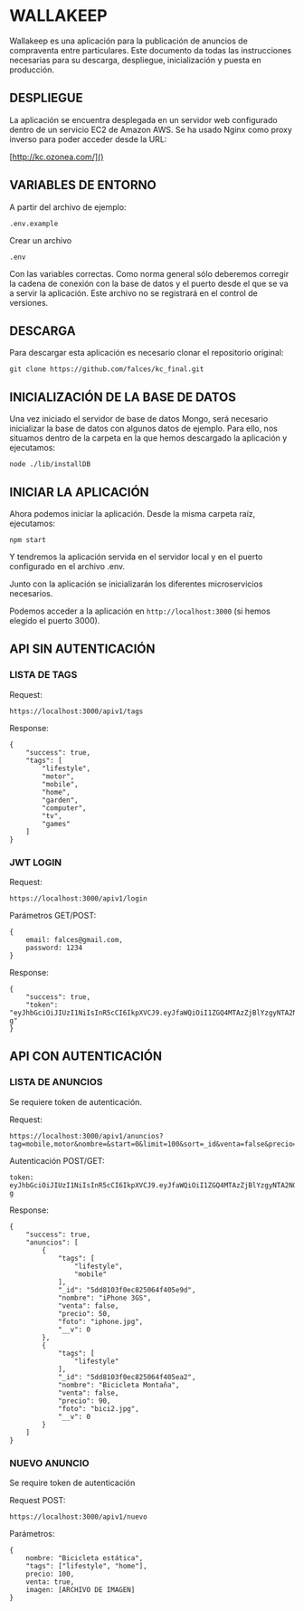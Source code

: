 # WALLAKEEP
Wallakeep es una aplicación para la publicación de anuncios de compraventa entre particulares. Este documento da todas las instrucciones necesarias para su descarga, despliegue, inicialización y puesta en producción.

## DESPLIEGUE
La aplicación se encuentra desplegada en un servidor web configurado dentro de un servicio EC2 de Amazon AWS. Se ha usado Nginx como proxy inverso para poder acceder desde la URL:

[http://kc.ozonea.com/]()

## VARIABLES DE ENTORNO
A partir del archivo de ejemplo:

```
.env.example
```
Crear un archivo

```
.env
```
Con las variables correctas. Como norma general sólo deberemos corregir la cadena de conexión con la base de datos y el puerto desde el que se va a servir la aplicación. Este archivo no se registrará en el control de versiones.

## DESCARGA
Para descargar esta aplicación es necesario clonar el repositorio original:

`git clone https://github.com/falces/kc_final.git`

## INICIALIZACIÓN DE LA BASE DE DATOS
Una vez iniciado el servidor de base de datos Mongo, será necesario inicializar la base de datos con algunos datos de ejemplo. Para ello, nos situamos dentro de la carpeta en la que hemos descargado la aplicación y ejecutamos:

`node ./lib/installDB`

## INICIAR LA APLICACIÓN
Ahora podemos iniciar la aplicación. Desde la misma carpeta raíz, ejecutamos:

`npm start`

Y tendremos la aplicación servida en el servidor local y en el puerto configurado en el archivo .env.

Junto con la aplicación se inicializarán los diferentes microservicios necesarios.

Podemos acceder a la aplicación en `http://localhost:3000` (si hemos elegido el puerto 3000).


## API SIN AUTENTICACIÓN

### LISTA DE TAGS
Request:

```
https://localhost:3000/apiv1/tags
```
Response:

```
{
    "success": true,
    "tags": [
        "lifestyle",
        "motor",
        "mobile",
        "home",
        "garden",
        "computer",
        "tv",
        "games"
    ]
}
```

### JWT LOGIN

Request:

```
https://localhost:3000/apiv1/login
```
Parámetros GET/POST:

```
{
    email: falces@gmail.com,
    password: 1234
}
```
Response:

```
{
    "success": true,
    "token": "eyJhbGciOiJIUzI1NiIsInR5cCI6IkpXVCJ9.eyJfaWQiOiI1ZGQ4MTAzZjBlYzgyNTA2NGY0MDVlYTgiLCJpYXQiOjE1NzQ0NDE4MDYsImV4cCI6MTU3NDYxNDYwNn0._GRZyLPOMV15ksrZv_oVehNwX7hd_bTQm7hwx6U_Q-g"
}
```

## API CON AUTENTICACIÓN

### LISTA DE ANUNCIOS
Se requiere token de autenticación.

Request:

```
https://localhost:3000/apiv1/anuncios?tag=mobile,motor&nombre=&start=0&limit=100&sort=_id&venta=false&precio=-50
```
Autenticación POST/GET:
```
token: eyJhbGciOiJIUzI1NiIsInR5cCI6IkpXVCJ9.eyJfaWQiOiI1ZGQ4MTAzZjBlYzgyNTA2NGY0MDVlYTgiLCJpYXQiOjE1NzQ0NDE4MDYsImV4cCI6MTU3NDYxNDYwNn0._GRZyLPOMV15ksrZv_oVehNwX7hd_bTQm7hwx6U_Q-g
```

Response:

```
{
	"success": true,
    "anuncios": [
        {
            "tags": [
                "lifestyle",
                "mobile"
            ],
            "_id": "5dd8103f0ec825064f405e9d",
            "nombre": "iPhone 3GS",
            "venta": false,
            "precio": 50,
            "foto": "iphone.jpg",
            "__v": 0
        },
        {
            "tags": [
                "lifestyle"
            ],
            "_id": "5dd8103f0ec825064f405ea2",
            "nombre": "Bicicleta Montaña",
            "venta": false,
            "precio": 90,
            "foto": "bici2.jpg",
            "__v": 0
        }
    ]
}

```
### NUEVO ANUNCIO
Se require token de autenticación

Request POST:

```
https://localhost:3000/apiv1/nuevo
```

Parámetros:

```
{
    nombre: "Bicicleta estática",
    "tags": ["lifestyle", "home"],
    precio: 100,
    venta: true,
    imagen: [ARCHIVO DE IMAGEN]
}
```